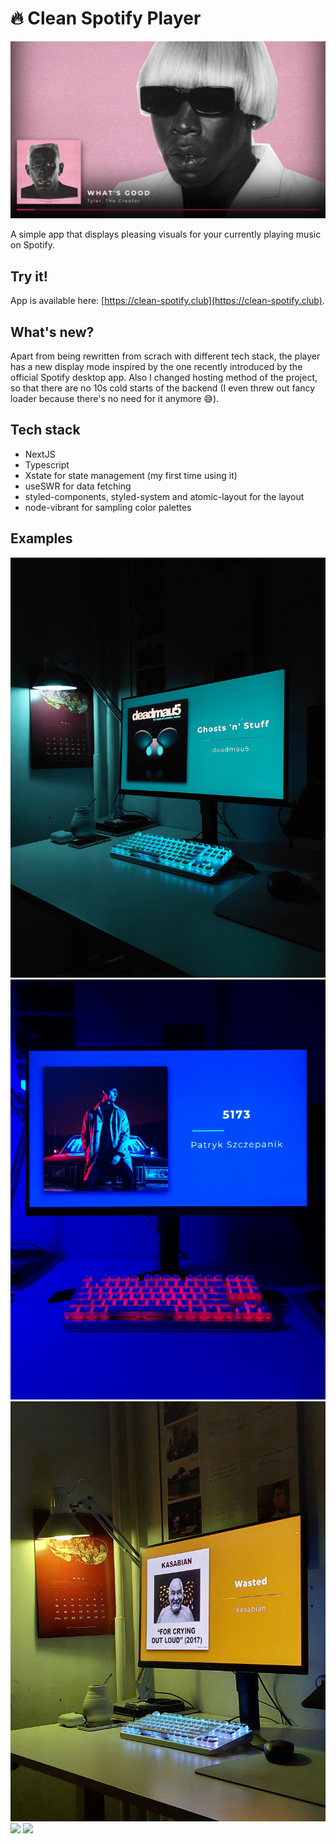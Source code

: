 # 🔥 Clean Spotify Player
![](./demo/whatsgood.png)

A simple app that displays pleasing visuals for your currently playing music on Spotify.
## Try it!
App is available here: [https://clean-spotify.club](https://clean-spotify.club).

## What's new?
Apart from being rewritten from scrach with different tech stack, the player has a new display mode inspired by the one recently introduced by the official Spotify desktop app. Also I changed hosting method of the project, so that there are no 10s cold starts of the backend (I even threw out fancy loader because there's no need for it anymore 😅). 

## Tech stack
- NextJS
- Typescript
- Xstate for state management (my first time using it)
- useSWR for data fetching
- styled-components, styled-system and atomic-layout for the layout
- node-vibrant for sampling color palettes
## Examples
![](./demo/ghostsnstuff.jpeg)
![](./demo/5173.jpeg)
![](./demo/wasted.jpeg)
![](./demo/nobody.png)
![](./demo/hostage.png)
